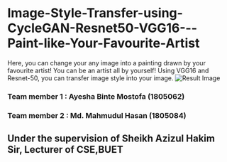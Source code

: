 # Image-Style-Transfer-using-CycleGAN-Resnet50-VGG16---Paint-like-Your-Favourite-Artist 
Here, you can change your any image into a painting drawn by your favourite artist! You can be an artist all by yourself!
Using VGG16 and Resnet-50, you can transfer image style into your image. 
![Result Image](https://github.com/ayeshathoi/Image-Style-Transfer-using-CycleGAN-Resnet50-VGG16---Paint-like-Your-Favourite-Artist/Resources/combined.jpg)

### Team member 1 : Ayesha Binte Mostofa (1805062)
### Team member 2 : Md. Mahmudul Hasan   (1805084)
## Under the supervision of Sheikh Azizul Hakim Sir, Lecturer of CSE,BUET
